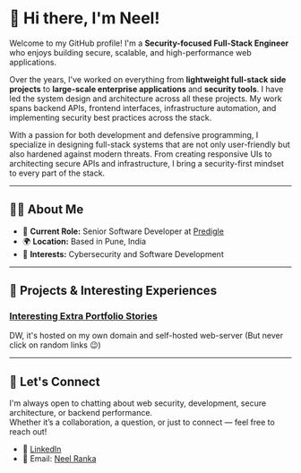 <!--
**NeelRanka/NeelRanka** is a ✨ _special_ ✨ repository because its `README.md` (this file) appears on your GitHub profile.

Here are some ideas to get you started:

- 🔭 I’m currently working on ...
- 🌱 I’m currently learning ...
- 👯 I’m looking to collaborate on ...
- 🤔 I’m looking for help with ...
- 💬 Ask me about ...
- 📫 How to reach me: ...
- 😄 Pronouns: ...
- ⚡ Fun fact: ...
-->

# 👋 Hi there, I'm Neel!

Welcome to my GitHub profile! I'm a **Security-focused Full-Stack Engineer** who enjoys building secure, scalable, and high-performance web applications.

Over the years, I've worked on everything from **lightweight full-stack side projects** to **large-scale enterprise applications** and  **security tools**. I have led the system design and architecture across all these projects. My work spans backend APIs, frontend interfaces, infrastructure automation, and implementing security best practices across the stack.


With a passion for both development and defensive programming, I specialize in designing full-stack systems that are not only user-friendly but also hardened against modern threats. From creating responsive UIs to architecting secure APIs and infrastructure, I bring a security-first mindset to every part of the stack.

---

## 🧑‍💻 About Me

- 🔭 **Current Role:** Senior Software Developer at [Predigle](https://predigle.com/)
- 🌍 **Location:** Based in Pune, India
- 🧠 **Interests:** Cybersecurity and Software Development

---

## 🚀 Projects & Interesting Experiences

### [Interesting Extra Portfolio Stories](https://notes.hv-tech.org/share/hjrnum28ml/p/interesting-extra-stories-external-UrGDE1YhRr)
DW, it's hosted on my own domain and self-hosted web-server (But never click on random links 😉)

---

## 💬 Let's Connect

I'm always open to chatting about web security, development, secure architecture, or backend performance.  
Whether it’s a collaboration, a question, or just to connect — feel free to reach out!

- 💼 [LinkedIn](https://www.linkedin.com/in/neel-ranka-2b5691179/)
- 📧 Email: [Neel Ranka](mailto:nvrank1@gmail.com)
  
